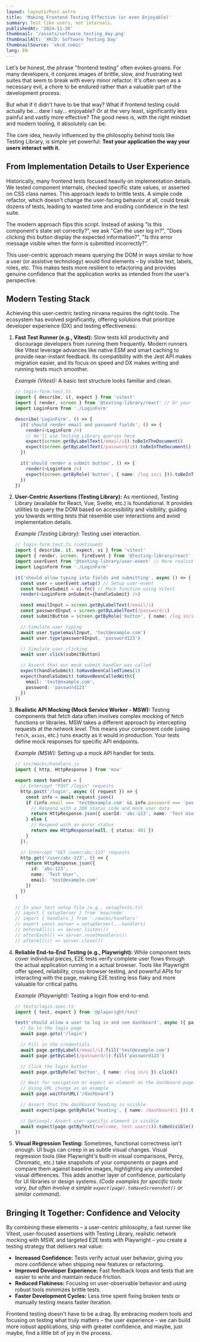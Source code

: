 ```yaml
---
layout: layouts/Post.astro
title: 'Making Frontend Testing Effective (or even Enjoyable)'
summary: Test like users, not internals.
publishedAt: '2024-11-30'
thumbnail: '/assets/software_testing_day.png'
thumbnailAlt: 'XKCD: Software Testing Day'
thumbnailSource: 'xkcd comic'
lang: EN
---
```


Let's be honest, the phrase "frontend testing" often evokes groans. For many developers, it conjures images of brittle, slow, and frustrating test suites that seem to break with every minor refactor. It's often seen as a necessary evil, a chore to be endured rather than a valuable part of the development process.

But what if it didn't have to be that way? What if frontend testing could actually be... dare I say... enjoyable? Or at the very least, significantly less painful and vastly more effective? The good news is, with the right mindset and modern tooling, it absolutely can be.

The core idea, heavily influenced by the philosophy behind tools like Testing Library, is simple yet powerful: **Test your application the way your users interact with it.**

## From Implementation Details to User Experience

Historically, many frontend tests focused heavily on implementation details. We tested component internals, checked specific state values, or asserted on CSS class names. This approach leads to brittle tests. A simple code refactor, which doesn't change the user-facing behavior at all, could break dozens of tests, leading to wasted time and eroding confidence in the test suite.

The modern approach flips this script. Instead of asking "Is this component's state set correctly?", we ask "Can the user log in?", "Does clicking this button display the expected information?", "Is this error message visible when the form is submitted incorrectly?".

This user-centric approach means querying the DOM in ways similar to how a user (or assistive technology) would find elements – by visible text, labels, roles, etc. This makes tests more resilient to refactoring and provides genuine confidence that the application works as intended from the user's perspective.

## Modern Testing Stack

Achieving this user-centric testing nirvana requires the right tools. The ecosystem has evolved significantly, offering solutions that prioritize developer experience (DX) and testing effectiveness:

1.  **Fast Test Runner (e.g., Vitest):** Slow tests kill productivity and discourage developers from running them frequently. Modern runners like Vitest leverage advances like native ESM and smart caching to provide near-instant feedback. Its compatibility with the Jest API makes migration easier, and its focus on speed and DX makes writing and running tests much smoother.

    _Example (Vitest):_ A basic test structure looks familiar and clean.

    ```typescript
    // login-form.test.ts
    import { describe, it, expect } from 'vitest'
    import { render, screen } from '@testing-library/react' // Or your framework
    import LoginForm from './LoginForm'

    describe('LoginForm', () => {
      it('should render email and password fields', () => {
        render(<LoginForm />)
        // We'll use Testing Library queries here
        expect(screen.getByLabelText(/email/i)).toBeInTheDocument()
        expect(screen.getByLabelText(/password/i)).toBeInTheDocument()
      })

      it('should render a submit button', () => {
        render(<LoginForm />)
        expect(screen.getByRole('button', { name: /log in/i })).toBeInTheDocument()
      })
    })
    ```

2.  **User-Centric Assertions (Testing Library):** As mentioned, Testing Library (available for React, Vue, Svelte, etc.) is foundational. It provides utilities to query the DOM based on accessibility and visibility, guiding you towards writing tests that resemble user interactions and avoid implementation details.

    _Example (Testing Library):_ Testing user interaction.

    ```typescript
    // login-form.test.ts (continued)
    import { describe, it, expect, vi } from 'vitest'
    import { render, screen, fireEvent } from '@testing-library/react'
    import userEvent from '@testing-library/user-event' // More realistic events
    import LoginForm from './LoginForm'

    it('should allow typing into fields and submitting', async () => {
      const user = userEvent.setup() // Setup user-event
      const handleSubmit = vi.fn() // Mock function using Vitest
      render(<LoginForm onSubmit={handleSubmit} />)

      const emailInput = screen.getByLabelText(/email/i)
      const passwordInput = screen.getByLabelText(/password/i)
      const submitButton = screen.getByRole('button', { name: /log in/i })

      // Simulate user typing
      await user.type(emailInput, 'test@example.com')
      await user.type(passwordInput, 'password123')

      // Simulate user clicking
      await user.click(submitButton)

      // Assert that our mock submit handler was called
      expect(handleSubmit).toHaveBeenCalledTimes(1)
      expect(handleSubmit).toHaveBeenCalledWith({
        email: 'test@example.com',
        password: 'password123'
      })
    })
    ```

3.  **Realistic API Mocking (Mock Service Worker - MSW):** Testing components that fetch data often involves complex mocking of fetch functions or libraries. MSW takes a different approach by intercepting requests at the _network level_. This means your component code (using `fetch`, `axios`, etc.) runs exactly as it would in production. Your tests define mock responses for specific API endpoints.

    _Example (MSW):_ Setting up a mock API handler for tests.

    ```typescript
    // src/mocks/handlers.js
    import { http, HttpResponse } from 'msw'

    export const handlers = [
      // Intercept "POST /login" requests
      http.post('/login', async ({ request }) => {
        const info = await request.json()
        if (info.email === 'test@example.com' && info.password === 'password123') {
          // Respond with a 200 status code and mock user data
          return HttpResponse.json({ userId: 'abc-123', name: 'Test User' })
        } else {
          // Respond with an error status
          return new HttpResponse(null, { status: 401 })
        }
      }),

      // Intercept "GET /user/abc-123" requests
      http.get('/user/abc-123', () => {
        return HttpResponse.json({
          id: 'abc-123',
          name: 'Test User',
          email: 'test@example.com'
        })
      })
    ]

    // In your test setup file (e.g., setupTests.ts)
    // import { setupServer } from 'msw/node'
    // import { handlers } from './mocks/handlers'
    // export const server = setupServer(...handlers)
    // beforeAll(() => server.listen())
    // afterEach(() => server.resetHandlers())
    // afterAll(() => server.close())
    ```

4.  **Reliable End-to-End Testing (e.g., Playwright):** While component tests cover individual pieces, E2E tests verify complete user flows through the actual application running in a actual browser. Tools like Playwright offer speed, reliability, cross-browser testing, and powerful APIs for interacting with the page, making E2E testing less flaky and more valuable for critical paths.

    _Example (Playwright):_ Testing a login flow end-to-end.

    ```typescript
    // tests/login.spec.ts
    import { test, expect } from '@playwright/test'

    test('should allow a user to log in and see dashboard', async ({ page }) => {
      // Go to the login page
      await page.goto('/login')

      // Fill in the credentials
      await page.getByLabel(/email/i).fill('test@example.com')
      await page.getByLabel(/password/i).fill('password123')

      // Click the login button
      await page.getByRole('button', { name: /log in/i }).click()

      // Wait for navigation or expect an element on the dashboard page
      // Using URL change as an example
      await page.waitForURL('/dashboard')

      // Assert that the dashboard heading is visible
      await expect(page.getByRole('heading', { name: /dashboard/i })).toBeVisible()

      // Optional: Assert user-specific element is visible
      await expect(page.getByText(/welcome, test user/i)).toBeVisible()
    })
    ```

5.  **Visual Regression Testing:** Sometimes, functional correctness isn't enough. UI bugs can creep in as subtle visual changes. Visual regression tools (like Playwright's built-in visual comparisons, Percy, Chromatic, etc.) take snapshots of your components or pages and compare them against baseline images, highlighting any unintended visual differences. This adds another layer of confidence, particularly for UI libraries or design systems. _(Code examples for specific tools vary, but often involve a simple `expect(page).toHaveScreenshot()` or similar command)._

## Bringing It Together: Confidence and Velocity

By combining these elements – a user-centric philosophy, a fast runner like Vitest, user-focused assertions with Testing Library, realistic network mocking with MSW, and targeted E2E tests with Playwright – you create a testing strategy that delivers real value:

- **Increased Confidence:** Tests verify actual user behavior, giving you more confidence when shipping new features or refactoring.
- **Improved Developer Experience:** Fast feedback loops and tests that are easier to write and maintain reduce friction.
- **Reduced Flakiness:** Focusing on user-observable behavior and using robust tools minimizes brittle tests.
- **Faster Development Cycles:** Less time spent fixing broken tests or manually testing means faster iteration.

Frontend testing doesn't have to be a drag. By embracing modern tools and focusing on testing what truly matters – the user experience – we can build more robust applications, ship with greater confidence, and maybe, just maybe, find a little bit of joy in the process.
